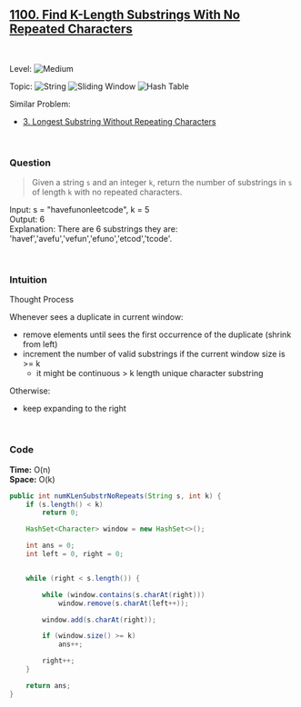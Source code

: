 ## [1100. Find K-Length Substrings With No Repeated Characters](https://leetcode.com/problems/find-k-length-substrings-with-no-repeated-characters/)

<br>

Level:
![Medium](https://img.shields.io/badge/-Medium-ff8000)

Topic:
![String](https://img.shields.io/badge/-String-4da6ff)
![Sliding Window](https://img.shields.io/badge/-Sliding_Window-9966ff)
![Hash Table](https://img.shields.io/badge/-Hash_Table-0073e6)

Similar Problem:

- [3. Longest Substring Without Repeating Characters](0003.md)

<br>

### Question

> Given a string `s` and an integer `k`, return the number of substrings in `s` of length `k` with no repeated characters.

Input: s = "havefunonleetcode", k = 5  
Output: 6  
Explanation: There are 6 substrings they are: 'havef','avefu','vefun','efuno','etcod','tcode'.

<br>

### Intuition

Thought Process

Whenever sees a duplicate in current window:

- remove elements until sees the first occurrence of the duplicate (shrink from left)
- increment the number of valid substrings if the current window size is >= k
  - it might be continuous > k length unique character substring

Otherwise:

- keep expanding to the right

<br>

### Code

**Time:** O(n)  
**Space:** O(k)

```java
public int numKLenSubstrNoRepeats(String s, int k) {
    if (s.length() < k)
        return 0;

    HashSet<Character> window = new HashSet<>();

    int ans = 0;
    int left = 0, right = 0;


    while (right < s.length()) {

        while (window.contains(s.charAt(right)))
            window.remove(s.charAt(left++));

        window.add(s.charAt(right));

        if (window.size() >= k)
            ans++;

        right++;
    }

    return ans;
}
```
